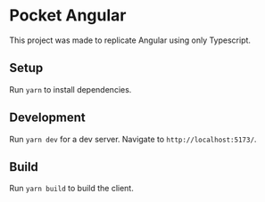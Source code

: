 # Pocket Angular

This project was made to replicate Angular using only Typescript.

## Setup

Run `yarn` to install dependencies.

## Development

Run `yarn dev` for a dev server. Navigate to `http://localhost:5173/`.

## Build

Run `yarn build` to build the client.
